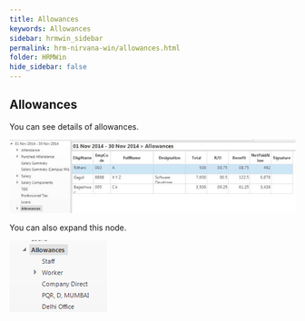 ```yaml
---
title: Allowances
keywords: Allowances
sidebar: hrmwin_sidebar
permalink: hrm-nirvana-win/allowances.html
folder: HRMWin   
hide_sidebar: false
---
```



## Allowances

You can see details of allowances.


![](/images/allowances.jpg)

You can also expand this node.

![](/images/expandallowances.png)
